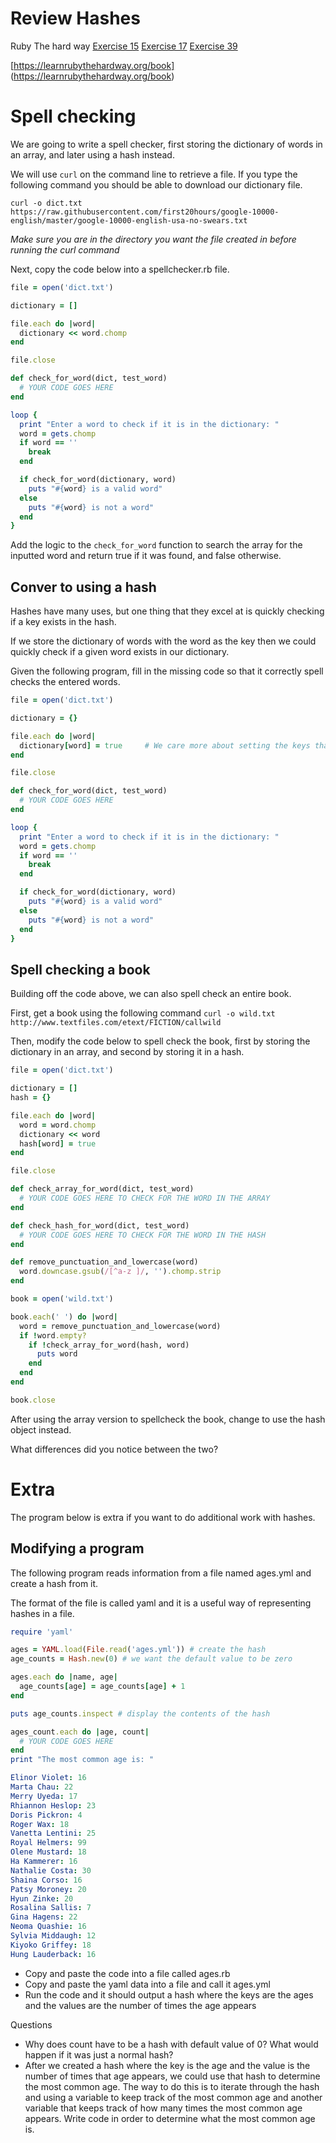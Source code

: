 # Review Hashes

Ruby The hard way 
[Exercise 15](https://learnrubythehardway.org/book/ex15.html)
[Exercise 17](https://learnrubythehardway.org/book/ex17.html)
[Exercise 39](https://learnrubythehardway.org/book/ex39.html)

[https://learnrubythehardway.org/book] (https://learnrubythehardway.org/book)


# Spell checking

We are going to write a spell checker, first storing the dictionary of words in an array, and later using a hash instead.

We will use `curl` on the command line to retrieve a file. If you type the following command you should be able to download our dictionary file.

`curl -o dict.txt https://raw.githubusercontent.com/first20hours/google-10000-english/master/google-10000-english-usa-no-swears.txt`

*Make sure you are in the directory you want the file created in before running the curl command*

Next, copy the code below into a spellchecker.rb file.

```ruby
file = open('dict.txt')

dictionary = []

file.each do |word|
  dictionary << word.chomp
end

file.close

def check_for_word(dict, test_word)
  # YOUR CODE GOES HERE
end

loop {
  print "Enter a word to check if it is in the dictionary: "
  word = gets.chomp
  if word == ''
    break
  end

  if check_for_word(dictionary, word)
    puts "#{word} is a valid word"
  else
    puts "#{word} is not a word"
  end
}
```

Add the logic to the `check_for_word` function to search the array for the inputted word and return true if it was found, and false otherwise.

## Conver to using a hash

Hashes have many uses, but one thing that they excel at is quickly checking if a key exists in the hash.

If we store the dictionary of words with the word as the key then we could quickly check if a given word exists in our dictionary.

Given the following program, fill in the missing code so that it correctly spell checks the entered words.

```ruby
file = open('dict.txt')

dictionary = {}

file.each do |word|
  dictionary[word] = true     # We care more about setting the keys than what the value is for each key in this case
end

file.close

def check_for_word(dict, test_word)
  # YOUR CODE GOES HERE
end

loop {
  print "Enter a word to check if it is in the dictionary: "
  word = gets.chomp
  if word == ''
    break
  end

  if check_for_word(dictionary, word)
    puts "#{word} is a valid word"
  else
    puts "#{word} is not a word"
  end
}
```

## Spell checking a book

Building off the code above, we can also spell check an entire book.

First, get a book using the following command
`curl -o wild.txt http://www.textfiles.com/etext/FICTION/callwild`

Then, modify the code below to spell check the book, first by storing the dictionary in an array, and second by storing it in a hash.

```ruby
file = open('dict.txt')

dictionary = []
hash = {}

file.each do |word|
  word = word.chomp
  dictionary << word
  hash[word] = true
end

file.close

def check_array_for_word(dict, test_word)
  # YOUR CODE GOES HERE TO CHECK FOR THE WORD IN THE ARRAY
end

def check_hash_for_word(dict, test_word)
  # YOUR CODE GOES HERE TO CHECK FOR THE WORD IN THE HASH
end

def remove_punctuation_and_lowercase(word)
  word.downcase.gsub(/[^a-z ]/, '').chomp.strip
end

book = open('wild.txt')

book.each(' ') do |word|
  word = remove_punctuation_and_lowercase(word)
  if !word.empty?
    if !check_array_for_word(hash, word)
      puts word
    end
  end
end

book.close
```

After using the array version to spellcheck the book, change to use the hash object instead.

What differences did you notice between the two?


# Extra

The program below is extra if you want to do additional work with hashes.

## Modifying a program

The following program reads information from a file named ages.yml and create a hash from it. 

The format of the file is called yaml and it is a useful way of representing hashes in a file.

```ruby
require 'yaml'

ages = YAML.load(File.read('ages.yml')) # create the hash
age_counts = Hash.new(0) # we want the default value to be zero

ages.each do |name, age|
  age_counts[age] = age_counts[age] + 1
end

puts age_counts.inspect # display the contents of the hash

ages_count.each do |age, count|
  # YOUR CODE GOES HERE
end
print "The most common age is: "
```

```yaml
Elinor Violet: 16
Marta Chau: 22
Merry Uyeda: 17
Rhiannon Heslop: 23
Doris Pickron: 4
Roger Wax: 18
Vanetta Lentini: 25
Royal Helmers: 99
Olene Mustard: 18
Ha Kammerer: 16
Nathalie Costa: 30
Shaina Corso: 16
Patsy Moroney: 20
Hyun Zinke: 20
Rosalina Sallis: 7
Gina Hagens: 22
Neoma Quashie: 16
Sylvia Middaugh: 12
Kiyoko Griffey: 18
Hung Lauderback: 16
```

- Copy and paste the code into a file called ages.rb
- Copy and paste the yaml data into a file and call it ages.yml
- Run the code and it should output a hash where the keys are the ages and the values are the number of times the age appears

Questions

- Why does count have to be a hash with default value of 0? What would happen if it was just a normal hash?
- After we created a hash where the key is the age and the value is the number of times that age appears, we could use that hash to determine the most common age. 
The way to do this is to iterate through the hash and using a variable to keep track of the most common age and another variable that keeps track of how many times the most common age appears. 
Write code in order to determine what the most common age is.
